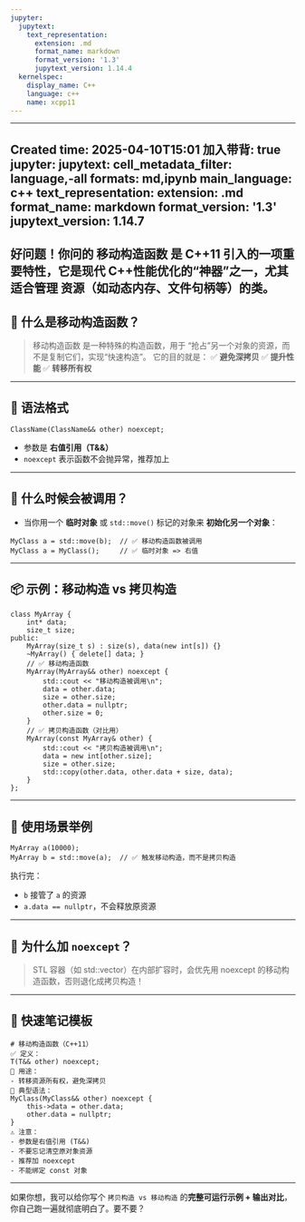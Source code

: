```yaml
---
jupyter:
  jupytext:
    text_representation:
      extension: .md
      format_name: markdown
      format_version: '1.3'
      jupytext_version: 1.14.4
  kernelspec:
    display_name: C++
    language: c++
    name: xcpp11
---
```


---
Created time: 2025-04-10T15:01
加入带背: true
jupyter:
  jupytext:
    cell_metadata_filter: language,-all
    formats: md,ipynb
    main_language: c++
    text_representation:
      extension: .md
      format_name: markdown
      format_version: '1.3'
      jupytext_version: 1.14.7
---
好问题！你问的 **移动构造函数** 是 C++11 引入的一项重要特性，它是现代 C++性能优化的“神器”之一，尤其适合管理 **资源**（如动态内存、文件句柄等）的类。
---
## 🎯 什么是移动构造函数？

> 移动构造函数 是一种特殊的构造函数，用于 “抢占”另一个对象的资源，而不是复制它们，实现“快速构造”。
它的目的就是：
✅ **避免深拷贝**
✅ **提升性能**
✅ **转移所有权**
---
## 📌 语法格式


```
ClassName(ClassName&& other) noexcept;
```

- 参数是 **右值引用（T&&）**
- `noexcept` 表示函数不会抛异常，推荐加上
---
## 🧠 什么时候会被调用？
- 当你用一个 **临时对象** 或 `std::move()` 标记的对象来 **初始化另一个对象**：


```
MyClass a = std::move(b);  // ✅ 移动构造函数被调用
MyClass a = MyClass();     // ✅ 临时对象 => 右值
```

---
## 📦 示例：移动构造 vs 拷贝构造


```
class MyArray {
    int* data;
    size_t size;
public:
    MyArray(size_t s) : size(s), data(new int[s]) {}
    ~MyArray() { delete[] data; }
    // ✅ 移动构造函数
    MyArray(MyArray&& other) noexcept {
        std::cout << "移动构造被调用\n";
        data = other.data;
        size = other.size;
        other.data = nullptr;
        other.size = 0;
    }
    // ✅ 拷贝构造函数（对比用）
    MyArray(const MyArray& other) {
        std::cout << "拷贝构造被调用\n";
        data = new int[other.size];
        size = other.size;
        std::copy(other.data, other.data + size, data);
    }
};
```

---
## 🎯 使用场景举例


```
MyArray a(10000);
MyArray b = std::move(a);  // ✅ 触发移动构造，而不是拷贝构造
```

执行完：
- `b` 接管了 `a` 的资源
- `a.data == nullptr`，不会释放原资源
---
## 🚨 为什么加 `noexcept`？

> STL 容器（如 std::vector）在内部扩容时，会优先用 noexcept 的移动构造函数，否则退化成拷贝构造！
---
## 📝 快速笔记模板
```Plain
# 移动构造函数（C++11）
✅ 定义：
T(T&& other) noexcept;
🎯 用途：
- 转移资源所有权，避免深拷贝
📌 典型语法：
MyClass(MyClass&& other) noexcept {
    this->data = other.data;
    other.data = nullptr;
}
⚠️ 注意：
- 参数是右值引用 (T&&)
- 不要忘记清空原对象资源
- 推荐加 noexcept
- 不能绑定 const 对象
```
---
如果你想，我可以给你写个 `拷贝构造 vs 移动构造` 的**完整可运行示例 + 输出对比**，你自己跑一遍就彻底明白了。要不要？
